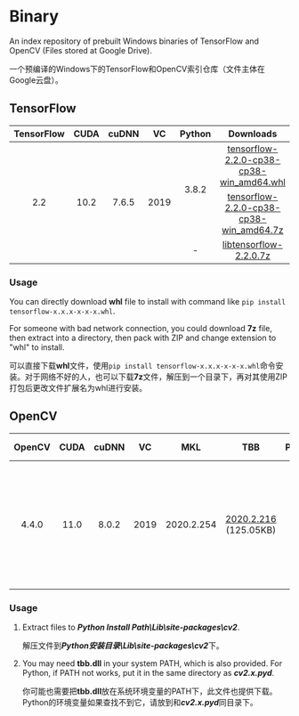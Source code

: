 # Binary

An index repository of prebuilt Windows binaries of TensorFlow and OpenCV (Files stored at Google Drive).

一个预编译的Windows下的TensorFlow和OpenCV索引仓库（文件主体在Google云盘）。

## TensorFlow

<table>
    <thead align="center">
        <tr>
            <th>TensorFlow</th>
            <th>CUDA</th>
            <th>cuDNN</th>
            <th>VC</th>
            <th>Python</th>
            <th>Downloads</th>
            <th>Size</th>
        </tr>
    </thead>
    <tbody align="center">
        <tr>
            <td rowspan="3">2.2</td>
            <td rowspan="3">10.2</td>
            <td rowspan="3">7.6.5</td>
            <td rowspan="3">2019</td>
            <td rowspan="2">3.8.2</td>
            <td><a href="https://drive.google.com/file/d/1WNT_FtBcFZSyTu_Le2U6Gb2mJRiHfEBB/view?usp=sharing">tensorflow-2.2.0-cp38-cp38-win_amd64.whl</a></td>
            <td>466.62MB</td>
        </tr>
        <tr>
            <td><a href="https://drive.google.com/file/d/1CumQIxzVnIydQ8hXZcfCEUVUS-z5B7ZE/view?usp=sharing">tensorflow-2.2.0-cp38-cp38-win_amd64.7z</a></td>
            <td>99.54MB</td>
        </tr>
        <tr>
            <td>-</td>
            <td><a href="https://drive.google.com/file/d/1OCesHKEHJ2Ps9uqGPy8qBAulnZhnRLG7/view?usp=sharing">libtensorflow-2.2.0.7z</a></td>
            <td>73.64MB</td>
        </tr>
    </tbody>
</table>

### Usage

You can directly download **whl** file to install with command like `pip install tensorflow-x.x.x-x-x-x.whl`.

For someone with bad network connection, you could download **7z** file, then extract into a directory, then pack with ZIP and change extension to "whl" to install.

可以直接下载**whl**文件，使用`pip install tensorflow-x.x.x-x-x-x.whl`命令安装。对于网络不好的人，也可以下载**7z**文件，解压到一个目录下，再对其使用ZIP打包后更改文件扩展名为whl进行安装。

## OpenCV

<table>
    <thead align="center">
        <tr>
            <th>OpenCV</th>
            <th>CUDA</th>
            <th>cuDNN</th>
            <th>VC</th>
            <th>MKL</th>
            <th>TBB</th>
            <th>Python</th>
            <th>Library Type</th>
            <th>World</th>
            <th>Downloads</th>
            <th>Size</td>
        </tr>
    </thead>
    <tbody align="center">
        <tr>
            <td rowspan="5">4.4.0</td>
            <td rowspan="5">11.0</td>
            <td rowspan="5">8.0.2</td>
            <td rowspan="5">2019</td>
            <td rowspan="5">2020.2.254</td>
            <td rowspan="5"><a href="https://drive.google.com/file/d/1WXtjIlI4X0qvJxKNMtHknPeztWPR7iQL/view?usp=sharing">2020.2.216</a> (125.05KB)</td>
            <td>3.8.3</td>
            <td colspan="2">-</td>
            <td><a href="https://drive.google.com/file/d/12OCyPSyhPbfAVP6uCzzEhD-6mZaISSnq/view?usp=sharing">cv2.7z</a></td>
            <td>40.43MB</td>
        </tr>
        <tr>
            <td rowspan="4">-</td>
            <td>Static</td>
            <td>No</td>
            <td><a href="https://drive.google.com/file/d/1H_16D1ohHyK3wTcjJaVKGqHzWgS-Sc23/view?usp=sharing">OpenCV-4.4.0-Static.7z</a></td>
            <td>87.70MB</td>
        </tr>
        <tr>
            <td>Static</td>
            <td>Yes</td>
            <td><a href="https://drive.google.com/file/d/1GmgzTU_dRZ32USoHAygFGqYN_5EGeMs9/view?usp=sharing">OpenCV-4.4.0-Static-World.7z</a></td>
            <td>87.52MB</td>
        </tr>
        <tr>
            <td>Dynamic</td>
            <td>No</td>
            <td><a href=""></a></td>
            <td></td>
        </tr>
        <tr>
            <td>Dynamic</td>
            <td>Yes</td>
            <td><a href=""></a></td>
            <td></td>
        </tr>
    </tbody>
</table>

### Usage

1. Extract files to ***Python Install Path\\Lib\\site-packages\\cv2***.

   解压文件到***Python安装目录\\Lib\\site-packages\\cv2***下。

2. You may need **tbb.dll** in your system PATH, which is also provided. For Python, if PATH not works, put it in the same directory as ***cv2.x.pyd***.

   你可能也需要把**tbb.dll**放在系统环境变量的PATH下，此文件也提供下载。Python的环境变量如果查找不到它，请放到和***cv2.x.pyd***同目录下。

